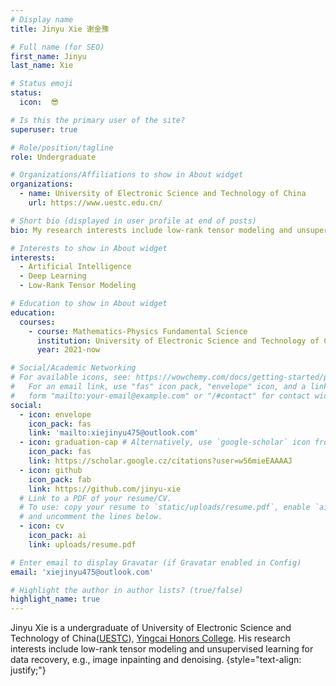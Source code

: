 ```yaml
---
# Display name
title: Jinyu Xie 谢金豫

# Full name (for SEO)
first_name: Jinyu
last_name: Xie

# Status emoji
status:
  icon:  😎

# Is this the primary user of the site?
superuser: true

# Role/position/tagline
role: Undergraduate 

# Organizations/Affiliations to show in About widget
organizations:
  - name: University of Electronic Science and Technology of China
    url: https://www.uestc.edu.cn/

# Short bio (displayed in user profile at end of posts)
bio: My research interests include low-rank tensor modeling and unsupervised learning for data recovery.

# Interests to show in About widget
interests:
  - Artificial Intelligence
  - Deep Learning
  - Low-Rank Tensor Modeling

# Education to show in About widget
education:
  courses:
    - course: Mathematics-Physics Fundamental Science
      institution: University of Electronic Science and Technology of China
      year: 2021-now

# Social/Academic Networking
# For available icons, see: https://wowchemy.com/docs/getting-started/page-builder/#icons
#   For an email link, use "fas" icon pack, "envelope" icon, and a link in the
#   form "mailto:your-email@example.com" or "/#contact" for contact widget.
social:
  - icon: envelope
    icon_pack: fas
    link: 'mailto:xiejinyu475@outlook.com'
  - icon: graduation-cap # Alternatively, use `google-scholar` icon from `ai` icon pack
    icon_pack: fas
    link: https://scholar.google.cz/citations?user=w56mieEAAAAJ
  - icon: github
    icon_pack: fab
    link: https://github.com/jinyu-xie
  # Link to a PDF of your resume/CV.
  # To use: copy your resume to `static/uploads/resume.pdf`, enable `ai` icons in `params.yaml`,
  # and uncomment the lines below.
  - icon: cv
    icon_pack: ai
    link: uploads/resume.pdf

# Enter email to display Gravatar (if Gravatar enabled in Config)
email: 'xiejinyu475@outlook.com'

# Highlight the author in author lists? (true/false)
highlight_name: true
---
```


Jinyu Xie is a undergraduate of University of Electronic Science and Technology of China([UESTC](https://www.uestc.edu.cn/)),
[Yingcai Honors College](https://www.yingcai.uestc.edu.cn/). His research interests include low-rank tensor modeling and unsupervised learning for data recovery, e.g., image inpainting and denoising.
{style="text-align: justify;"} 
